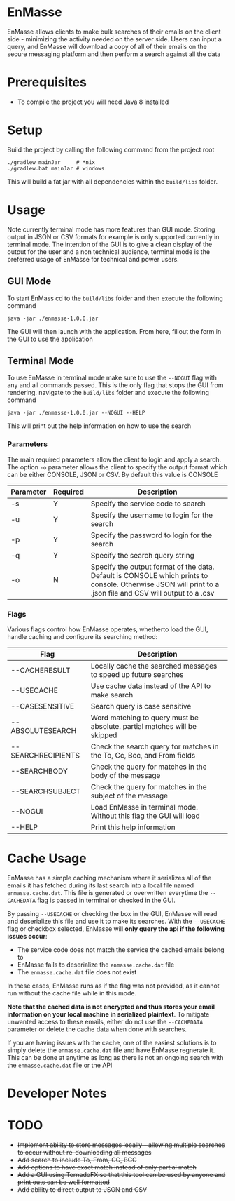 # EnMasse
EnMasse allows clients to make bulk searches of their emails on the client side - minimizing the activity needed
on the server side. Users can input a query, and EnMasse will download a copy of all of their emails on the secure
messaging platform and then perform a search against all the data

# Prerequisites
* To compile the project you will need Java 8 installed

# Setup
Build the project by calling the following command from the project root
```$xslt
./gradlew mainJar     # *nix
./gradlew.bat mainJar # windows
```
This will build a fat jar with all dependencies within the `build/libs` folder.

# Usage
Note currently terminal mode has more features than GUI mode. Storing output in JSON
or CSV formats for example is only supported currently in terminal mode. The intention
of the GUI is to give a clean display of the output for the user and a non technical audience,
terminal mode is the preferred usage of EnMasse for technical and power users.

## GUI Mode
To start EnMass cd to the `build/libs` folder and then execute the following command
```$xslt
java -jar ./enmasse-1.0.0.jar
```
The GUI will then launch with the application. From here, fillout the form in the GUI
to use the application

## Terminal Mode
To use EnMasse in terminal mode make sure to use the `--NOGUI` flag with any and all commands
passed. This is the only flag that stops the GUI from rendering. navigate to the `build/libs`
folder and execute the following command
```$xslt
java -jar ./enmasse-1.0.0.jar --NOGUI --HELP
```
This will print out the help information on how to use the search

### Parameters
The main required parameters allow the client to login and apply a search. The option `-o` parameter allows the client
to specify the output format which can be either CONSOLE, JSON or CSV. By default this value is CONSOLE

| Parameter         | Required | Description                                                                   |
| ----------------- | -------- | ----------------------------------------------------------------------------- |
| -s                | Y        | Specify the service code to search                                            |
| -u                | Y        | Specify the username to login for the search                                  |
| -p                | Y        | Specify the password to login for the search                                  |
| -q                | Y        | Specify the search query string                                               |
| -o                | N        | Specify the output format of the data. Default is CONSOLE which prints to console. Otherwise JSON will print to a .json file and CSV will output to a .csv |


### Flags
Various flags control how EnMasse operates, whetherto load the GUI, handle caching and configure its searching
method:
 
| Flag              | Description                                                                              |
| ----------------- | ---------------------------------------------------------------------------------------- |
| --CACHERESULT     | Locally cache the searched messages to speed up future searches                          |
| --USECACHE        | Use cache data instead of the API to make search                                         |
| --CASESENSITIVE   | Search query is case sensitive                                                           |
| --ABSOLUTESEARCH  | Word matching to query must be absolute. partial matches will be skipped                 |
| --SEARCHRECIPIENTS| Check the search query for matches in the To, Cc, Bcc, and From fields                   |
| --SEARCHBODY      | Check the query for matches in the body of the message                                   |
| --SEARCHSUBJECT   | Check the query for matches in the subject of the message                                |
| --NOGUI           | Load EnMasse in terminal mode. Without this flag the GUI will load                       |
| --HELP            | Print this help information                                                              |

# Cache Usage
EnMasse has a simple caching mechanism where it serializes all of the emails it has fetched
during its last search into a local file named `enmasse.cache.dat`. This file is generated
or overwritten everytime the `--CACHEDATA` flag is passed in terminal or checked in the GUI.

By passing `--USECACHE` or checking the box in the GUI, EnMasse will read and deserialize
this file and use it to make its searches. With the `--USECACHE` flag or checkbox selected,
EnMasse will **only query the api if the following issues occur**:
* The service code does not match the service the cached emails belong to
* EnMasse fails to deserialize the `enmasse.cache.dat` file
* The `enmasse.cache.dat` file does not exist

In these cases, EnMasse runs as if the flag was not provided, as it cannot run without the
cache file while in this mode.

**Note that the cached data is not encrypted and thus stores your email information on your
local machine in serialized plaintext**. To mitigate unwanted access to these emails, either
do not use the `--CACHEDATA` parameter or delete the cache data when done with searches.

If you are having issues with the cache, one of the easiest solutions is to simply delete
the `enmasse.cache.dat` file and have EnMasse regnerate it. This can be done at anytime as
long as there is not an ongoing search with the `enmasse.cache.dat` file or the API

# Developer Notes

# TODO
* ~~Implement ability to store messages locally - allowing multiple searches to occur without re-downloading all
messages~~
* ~~Add search to include To, From, CC, BCC~~
* ~~Add options to have exact match instead of only partial match~~
* ~~Add a GUI using TornadoFX so that this tool can be used by anyone and print outs can be well formatted~~
* ~~Add ability to direct output to JSON and CSV~~
